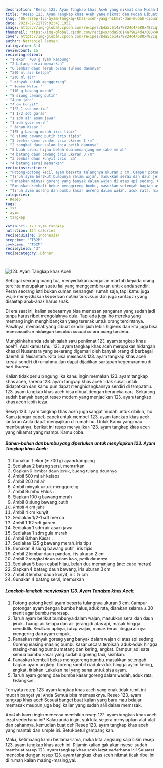 ```yaml
---
description: "Resep 123. Ayam Tangkap khas Aceh yang nikmat dan Mudah Dibuat"
title: "Resep 123. Ayam Tangkap khas Aceh yang nikmat dan Mudah Dibuat"
slug: 486-resep-123-ayam-tangkap-khas-aceh-yang-nikmat-dan-mudah-dibuat
date: 2021-02-22T19:02:41.195Z
image: https://img-global.cpcdn.com/recipes/bda5c614a79824d4/680x482cq70/123-ayam-tangkap-khas-aceh-foto-resep-utama.jpg
thumbnail: https://img-global.cpcdn.com/recipes/bda5c614a79824d4/680x482cq70/123-ayam-tangkap-khas-aceh-foto-resep-utama.jpg
cover: https://img-global.cpcdn.com/recipes/bda5c614a79824d4/680x482cq70/123-ayam-tangkap-khas-aceh-foto-resep-utama.jpg
author: Nathaniel Jensen
ratingvalue: 3.4
reviewcount: 15
recipeingredient:
- "1 ekor  700 g ayam kampung"
- "2 batang serai memarkan"
- "6 lembar daun jeruk buang tulang daunnya"
- "500 ml air kelapa"
- "200 ml air"
- " minyak untuk menggoreng"
- " Bumbu Halus "
- "100 g bawang merah"
- "8 siung bawang putih"
- "4 cm jahe"
- "4 cm kunyit"
- "1/2-1 sdt merica"
- "1 1/2 sdt garam"
- "1 sdm air asam jawa"
- "1 sdm gula merah"
- " Bahan Kasar "
- "125 g bawang merah iris tipis"
- "8 siung bawang putih iris tipis"
- "2 lembar daun pandan iris ukuran 2 cm"
- "2 tangkai daun salam koja petik daunnya"
- "5 buah cabai hijau belah dua memanjang me cabe merah"
- "4 batang daun bawang iris ukuran 3 cm"
- "3 lembar daun kunyit iris  cm"
- "4 batang serai memarkan"
recipeinstructions:
- "Potong-potong kecil ayam beserta tulangnya ukuran 3 cm. Campur potongan ayam dengan bumbu halus, aduk rata, diamkan selama ± 30 menit agar bumbu meresap."
- "Taruh ayam berikut bumbunya dalam wajan, masukkan serai dan daun jeruk. Tuangi air kelapa dan air, jerang di atas api, masak hingga mendidih. Kecilkan apinya, tutup wajan, masak terus hingga airnya mengering dan ayam empuk."
- "Panaskan minyak goreng yang banyak dalam wajan di atas api sedang. Goreng masing-masing bumbu kasar secara terpisah, aduk-aduk hingga masing-masing bumbu matang dan kering, angkat. Campur jadi satu semua bumbu kasar yang sudah digoreng tadi, sisihkan."
- "Panaskan kembali bekas menggoreng bumbu, masukkan setengah bagian ayam ungkep. Goreng sambil diaduk-aduk hingga ayam kering, angkat, tiriskan. Lakukan hal yang sama untuk sisa ayam."
- "Taruh ayam goreng dan bumbu kasar goreng dalam wadah, aduk rata, hidangkan."
categories:
- Resep
tags:
- 123
- ayam
- tangkap

katakunci: 123 ayam tangkap 
nutrition: 124 calories
recipecuisine: Indonesian
preptime: "PT32M"
cooktime: "PT52M"
recipeyield: "3"
recipecategory: Dinner

---
```



![123. Ayam Tangkap khas Aceh](https://img-global.cpcdn.com/recipes/bda5c614a79824d4/680x482cq70/123-ayam-tangkap-khas-aceh-foto-resep-utama.jpg)

Sebagai seorang orang tua, menyediakan panganan mantab kepada orang tercinta merupakan suatu hal yang menggembirakan untuk anda sendiri. Peran seorang istri bukan cuman menangani rumah saja, tapi kamu juga wajib menyediakan keperluan nutrisi tercukupi dan juga santapan yang disantap anak-anak harus enak.

Di era  saat ini, kalian sebenarnya bisa memesan panganan yang sudah jadi tanpa harus ribet mengolahnya dulu. Tapi ada juga lho mereka yang memang ingin menghidangkan yang terenak untuk orang tercintanya. Pasalnya, memasak yang dibuat sendiri jauh lebih higienis dan kita juga bisa menyesuaikan hidangan tersebut sesuai selera orang tercinta. 



Mungkinkah anda adalah salah satu penikmat 123. ayam tangkap khas aceh?. Asal kamu tahu, 123. ayam tangkap khas aceh merupakan hidangan khas di Nusantara yang sekarang digemari oleh banyak orang di berbagai daerah di Nusantara. Kita bisa memasak 123. ayam tangkap khas aceh kreasi sendiri di rumahmu dan dapat dijadikan santapan kegemaranmu di hari liburmu.

Kalian tidak perlu bingung jika kamu ingin memakan 123. ayam tangkap khas aceh, karena 123. ayam tangkap khas aceh tidak sukar untuk didapatkan dan kamu pun dapat menghidangkannya sendiri di tempatmu. 123. ayam tangkap khas aceh bisa dibuat dengan beraneka cara. Sekarang sudah banyak banget resep modern yang menjadikan 123. ayam tangkap khas aceh lebih lezat.

Resep 123. ayam tangkap khas aceh juga sangat mudah untuk dibikin, lho. Kamu jangan capek-capek untuk membeli 123. ayam tangkap khas aceh, lantaran Anda dapat menyajikan di rumahmu. Untuk Kamu yang mau membuatnya, berikut ini resep menyajikan 123. ayam tangkap khas aceh yang nikamat yang mampu Kamu coba.

<!--inarticleads1-->

##### Bahan-bahan dan bumbu yang diperlukan untuk menyiapkan 123. Ayam Tangkap khas Aceh:

1. Gunakan 1 ekor (± 700 g) ayam kampung
1. Sediakan 2 batang serai, memarkan
1. Siapkan 6 lembar daun jeruk, buang tulang daunnya
1. Ambil 500 ml air kelapa
1. Ambil 200 ml air
1. Ambil  minyak untuk menggoreng
1. Ambil  Bumbu Halus :
1. Siapkan 100 g bawang merah
1. Ambil 8 siung bawang putih
1. Ambil 4 cm jahe
1. Ambil 4 cm kunyit
1. Sediakan 1/2-1 sdt merica
1. Ambil 1 1/2 sdt garam
1. Sediakan 1 sdm air asam jawa
1. Sediakan 1 sdm gula merah
1. Ambil  Bahan Kasar :
1. Sediakan 125 g bawang merah, iris tipis
1. Gunakan 8 siung bawang putih, iris tipis
1. Ambil 2 lembar daun pandan, iris ukuran 2 cm
1. Ambil 2 tangkai daun salam koja, petik daunnya
1. Sediakan 5 buah cabai hijau, belah dua memanjang (me: cabe merah)
1. Siapkan 4 batang daun bawang, iris ukuran 3 cm
1. Ambil 3 lembar daun kunyit, iris ½ cm
1. Gunakan 4 batang serai, memarkan




<!--inarticleads2-->

##### Langkah-langkah menyiapkan 123. Ayam Tangkap khas Aceh:

1. Potong-potong kecil ayam beserta tulangnya ukuran 3 cm. Campur potongan ayam dengan bumbu halus, aduk rata, diamkan selama ± 30 menit agar bumbu meresap.
1. Taruh ayam berikut bumbunya dalam wajan, masukkan serai dan daun jeruk. Tuangi air kelapa dan air, jerang di atas api, masak hingga mendidih. Kecilkan apinya, tutup wajan, masak terus hingga airnya mengering dan ayam empuk.
1. Panaskan minyak goreng yang banyak dalam wajan di atas api sedang. Goreng masing-masing bumbu kasar secara terpisah, aduk-aduk hingga masing-masing bumbu matang dan kering, angkat. Campur jadi satu semua bumbu kasar yang sudah digoreng tadi, sisihkan.
1. Panaskan kembali bekas menggoreng bumbu, masukkan setengah bagian ayam ungkep. Goreng sambil diaduk-aduk hingga ayam kering, angkat, tiriskan. Lakukan hal yang sama untuk sisa ayam.
1. Taruh ayam goreng dan bumbu kasar goreng dalam wadah, aduk rata, hidangkan.




Ternyata resep 123. ayam tangkap khas aceh yang enak tidak rumit ini mudah banget ya! Anda Semua bisa memasaknya. Resep 123. ayam tangkap khas aceh Sesuai banget buat kalian yang baru mau belajar memasak maupun juga bagi kalian yang sudah ahli dalam memasak.

Apakah kamu ingin mencoba membikin resep 123. ayam tangkap khas aceh lezat sederhana ini? Kalau anda ingin, yuk kita segera menyiapkan alat-alat dan bahannya, kemudian buat deh Resep 123. ayam tangkap khas aceh yang mantab dan simple ini. Betul-betul gampang kan. 

Maka, ketimbang kamu berlama-lama, maka kita langsung saja bikin resep 123. ayam tangkap khas aceh ini. Dijamin kalian gak akan nyesel sudah membuat resep 123. ayam tangkap khas aceh lezat sederhana ini! Selamat mencoba dengan resep 123. ayam tangkap khas aceh nikmat tidak ribet ini di rumah kalian masing-masing,ya!.

